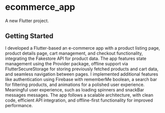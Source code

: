 # ecommerce_app

A new Flutter project.

## Getting Started

I developed a Flutter-based an e-commerce app with a product listing page, product details page,
cart management, and checkout functionality, integrating the Fakestore API for product data. The app
features state management using the Provider package, offline support via FlutterSecureStorage for
storing previously fetched products and cart data, and seamless navigation between pages. I
implemented additional features like authentication using Firebase with rememberMe boolean, a search
bar for filtering products, and animations for a polished user experience. Meaningful user
experience, such as loading spinners and snackBar messages messages. The app follows a scalable
architecture, with clean code, efficient API integration, and offline-first functionality for
improved performance.